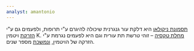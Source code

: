 ```yaml
---
analyst: amantonio
---
```


[תסמונת ניקולאו](https://en.wikipedia.org/wiki/Livedoid_dermatitis) היא דלקת עור גנגרנית שיכולה להיגרם ע"י תרופות, ולפעמים גם ע"י [הזרקת](https://www.ncbi.nlm.nih.gov/pubmed/19277707) ויטמין K.
[מחלת טקסיה](https://en.wikipedia.org/wiki/Texier's_disease) – זוהי טרשת תת עורית וגם היא לפעמים נגרמת ע"י הזרקה של הויטמין, [ונמשכת](https://www.ncbi.nlm.nih.gov/pubmed/9615122) מספר שנים.
